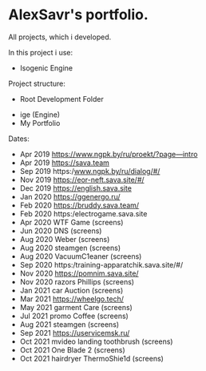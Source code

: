 # AlexSavr's portfolio.
All projects, which i developed.

In this project i use:
- Isogenic Engine

Project structure:
+ Root Development Folder
- ige (Engine)
- My Portfolio

Dates:
- Apr 2019 https://www.ngpk.by/ru/proekt/?page—intro 
- Apr 2019 https://sava.team
- Sep 2019 https:/www.ngpk.by/ru/dialog/#/
- Nov 2019 https://eor-neft.sava.site/#/
- Dec 2019 https://english.sava.site
- Jan 2020 https://ggenergo.ru/
- Feb 2020 https://bruddy.sava.team/
- Feb 2020 https:/electrogame.sava.site
- Apr 2020 WTF Game (screens)
- Jun 2020 DNS (screens)
- Aug 2020 Weber (screens)
- Aug 2020 steamgen (screens)
- Aug 2020 VacuumC1eaner (screens)
- Sep 2020 https:/training-apparatchik.sava.site/#/
- Nov 2020 https://pomnim.sava.site/
- Nov 2020 razors Phillips (screens)
- Jan 2021 car Auction (screens)
- Mar 2021 https://wheelgo.tech/
- May 2021 garment Care (screens)
- Jul 2021 promo Coffee (screens)
- Aug 2021 steamgen (screens)
- Sep 2021 https://uservicemsk.ru/
- Oct 2021 mvideo landing toothbrush (screens)
- Oct 2021 One Blade 2 (screens)
- Oct 2021 hairdryer ThermoShie1d (screens)
